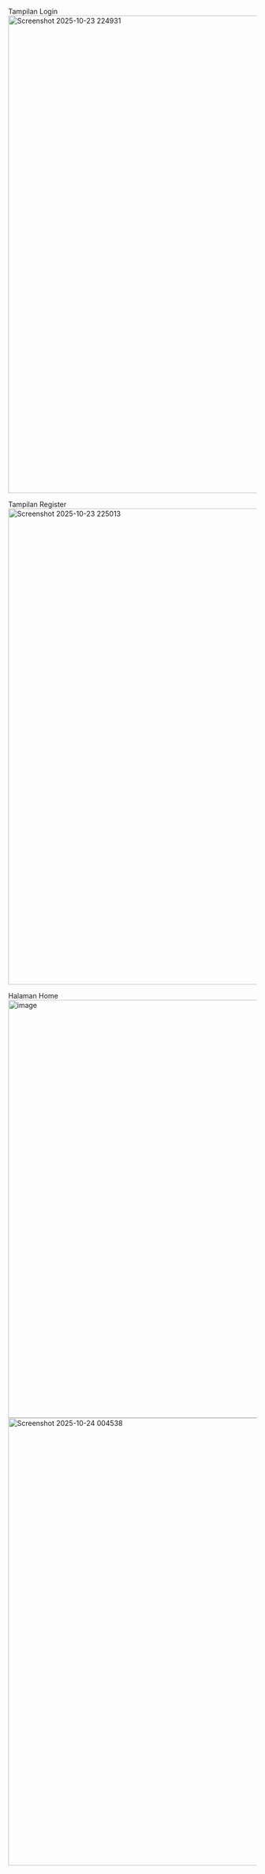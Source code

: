 Tampilan Login 
<img width="1919" height="969" alt="Screenshot 2025-10-23 224931" src="https://github.com/user-attachments/assets/f73b508b-763f-48eb-ad3e-acbaa106cba5" />

 
 Tampilan Register
<img width="1905" height="966" alt="Screenshot 2025-10-23 225013" src="https://github.com/user-attachments/assets/547c0f19-5791-4b77-9bd0-015e3efded6c" />


Halaman Home
<img width="1138" height="848" alt="image" src="https://github.com/user-attachments/assets/4855f6aa-22e7-436d-a75f-26aa983e7a80" />
<img width="1079" height="908" alt="Screenshot 2025-10-24 004538" src="https://github.com/user-attachments/assets/cf76b761-1cc9-46bd-aaf5-45135f1fee91" />
